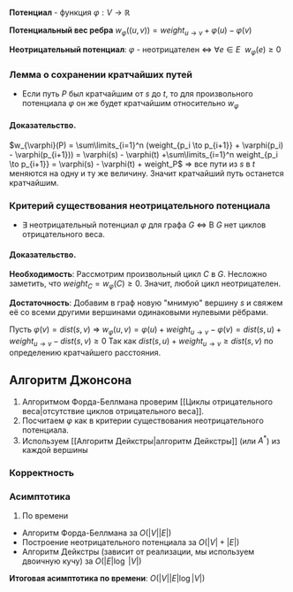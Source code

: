 **Потенциал** - функция $\varphi : V \to \mathbb{R}$

**Потенциальный вес ребра** $w_{\varphi}((u, v)) = weight_{u \to v} + \varphi(u) - \varphi(v)$

**Неотрицательный потенциал**: $\varphi$ - неотрицателен $\Leftrightarrow$ $\forall e \in E\:\ w_{\varphi}(e) \geq 0$

### Лемма о сохранении кратчайших путей

- Если путь $P$ был кратчайшим от $s$ до $t$, то для произвольного потенциала $\varphi$ он же будет кратчайшим относительно $w_{\varphi}$

#### Доказательство.
$w_{\varphi}(P) = \sum\limits_{i=1}^n (weight_{p_i \to p_{i+1}} + \varphi(p_i) - \varphi(p_{i+1})) = \varphi(s) - \varphi(t) +\sum\limits_{i=1}^n weight_{p_i \to p_{i+1}} = \varphi(s) - \varphi(t) + weight_P$ $\Rightarrow$ все пути из $s$ в $t$ меняются на одну и ту же величину. Значит кратчайший путь останется кратчайшим.

### Критерий существования неотрицательного потенциала

- $\exists$ неотрицательный потенциал $\varphi$ для графа $G$ $\Longleftrightarrow$ В $G$ нет циклов отрицательного веса.

#### Доказательство.

**Необходимость**: Рассмотрим произвольный цикл $C$ в $G$. Несложно заметить, что $weight_C = w_{\varphi}(C) \geq 0$. Значит, любой цикл неотрицателен.

**Достаточность**: Добавим в граф новую "мнимую" вершину $s$ и свяжем её со всеми другими вершинами одинаковыми нулевыми рёбрами.

Пусть $\varphi(v) = dist(s, v)$ $\Rightarrow$ $w_{\varphi}(u, v) = \varphi(u) + weight_{u \to v} - \varphi(v) = dist(s, u) + weight_{u \to v} - dist(s, v) \geq 0$
Так как $dist(s, u) + weight_{u \to v} \geq dist(s, v)$ по определению кратчайшего расстояния.

## Алгоритм Джонсона

1) Алгоритмом Форда-Беллмана проверим [[Циклы отрицательного веса|отсутствие циклов отрицательного веса]].
2) Посчитаем $\varphi$ как в критерии существования неотрицательного потенциала.
3) Используем [[Алгоритм Дейкстры|алгоритм Дейкстры]] (или $A^*$) из каждой вершины

### Корректность

### Асимптотика

1) По времени

- Алгоритм Форда-Беллмана за $O(|V||E|)$
- Построение неотрицательного потенциала за $O(|V| + |E|)$
- Алгоритм Дейкстры (зависит от реализации, мы используем двоичную кучу) за $O(|E|\log\ |V|)$

**Итоговая асимптотика по времени**: $O(|V||E|\log |V|)$
